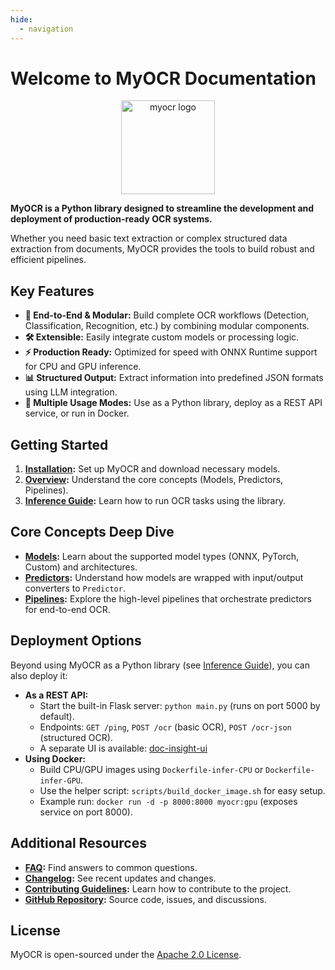```yaml
---
hide:
  - navigation
---
```

# Welcome to MyOCR Documentation

<div align="center">
    <img width="150" alt="myocr logo" src="assets/images/logomain.png">
</div>

**MyOCR is a Python library designed to streamline the development and deployment of production-ready OCR systems.**

Whether you need basic text extraction or complex structured data extraction from documents, MyOCR provides the tools to build robust and efficient pipelines.

## Key Features

*   **🚀 End-to-End & Modular:** Build complete OCR workflows (Detection, Classification, Recognition, etc.) by combining modular components.
*   **🛠️ Extensible:** Easily integrate custom models or processing logic.
*   **⚡ Production Ready:** Optimized for speed with ONNX Runtime support for CPU and GPU inference.
*   **📊 Structured Output:** Extract information into predefined JSON formats using LLM integration.
*   **🔌 Multiple Usage Modes:** Use as a Python library, deploy as a REST API service, or run in Docker.

## Getting Started

1.  **[Installation](./getting-started/installation.md):** Set up MyOCR and download necessary models.
2.  **[Overview](./getting-started/overview.md):** Understand the core concepts (Models, Predictors, Pipelines).
3.  **[Inference Guide](./inference/local.md):** Learn how to run OCR tasks using the library.

## Core Concepts Deep Dive

*   **[Models](./models/index.md):** Learn about the supported model types (ONNX, PyTorch, Custom) and architectures.
*   **[Predictors](./predictors/index.md):** Understand how models are wrapped with input/output converters to `Predictor`.
*   **[Pipelines](./pipelines/index.md):** Explore the high-level pipelines that orchestrate predictors for end-to-end OCR.

## Deployment Options

Beyond using MyOCR as a Python library (see [Inference Guide](./inference/local.md)), you can also deploy it:

*   **As a REST API:**
    *   Start the built-in Flask server: `python main.py` (runs on port 5000 by default).
    *   Endpoints: `GET /ping`, `POST /ocr` (basic OCR), `POST /ocr-json` (structured OCR).
    *   A separate UI is available: [doc-insight-ui](https://github.com/robbyzhaox/doc-insight-ui)
*   **Using Docker:**
    *   Build CPU/GPU images using `Dockerfile-infer-CPU` or `Dockerfile-infer-GPU`.
    *   Use the helper script: `scripts/build_docker_image.sh` for easy setup.
    *   Example run: `docker run -d -p 8000:8000 myocr:gpu` (exposes service on port 8000).

## Additional Resources

*   **[FAQ](./faq.md):** Find answers to common questions.
*   **[Changelog](./CHANGELOG.md):** See recent updates and changes.
*   **[Contributing Guidelines](./CONTRIBUTING.md):** Learn how to contribute to the project.
*   **[GitHub Repository](https://github.com/robbyzhaox/myocr):** Source code, issues, and discussions.

## License

MyOCR is open-sourced under the [Apache 2.0 License](https://github.com/robbyzhaox/myocr/blob/main/LICENSE).


